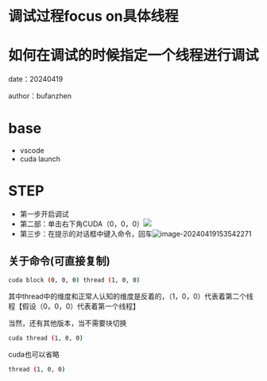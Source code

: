 # 调试过程focus on具体线程

# 如何在调试的时候指定一个线程进行调试

date：20240419

author：bufanzhen

# base

- vscode
- cuda launch

# STEP

- 第一步开启调试
- 第二部：单击右下角CUDA（0，0，0）![](C:\Users\Lenovo\AppData\Roaming\Typora\typora-user-images\image-20240419153248954.png)
- 第三步：在提示的对话框中键入命令，回车![image-20240419153542271](C:\Users\Lenovo\AppData\Roaming\Typora\typora-user-images\image-20240419153542271.png)

## 关于命令(可直接复制)

```sh
cuda block (0, 0, 0) thread (1, 0, 0)
```



其中thread中的维度和正常人认知的维度是反着的，（1，0，0）代表着第二个线程【假设（0，0，0）代表着第一个线程】

当然，还有其他版本，当不需要块切换

```sh
cuda thread (1, 0, 0)
```

cuda也可以省略

```sh
thread (1, 0, 0)
```




